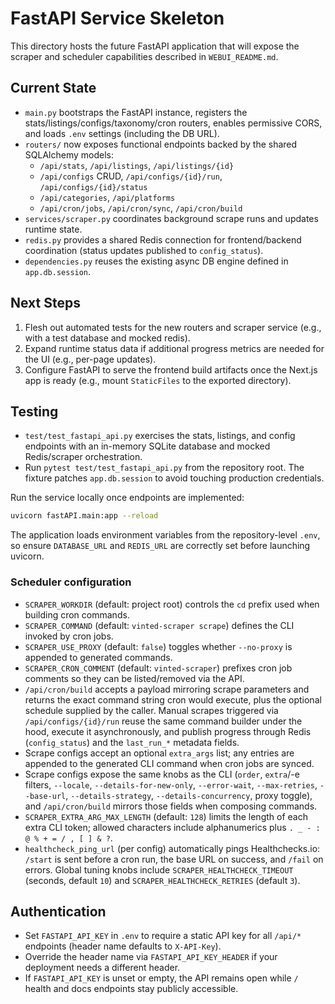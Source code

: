 # FastAPI Service Skeleton

This directory hosts the future FastAPI application that will expose the scraper and scheduler capabilities described in `WEBUI_README.md`.

## Current State
- `main.py` bootstraps the FastAPI instance, registers the stats/listings/configs/taxonomy/cron routers, enables permissive CORS, and loads `.env` settings (including the DB URL).
- `routers/` now exposes functional endpoints backed by the shared SQLAlchemy models:
  - `/api/stats`, `/api/listings`, `/api/listings/{id}`
  - `/api/configs` CRUD, `/api/configs/{id}/run`, `/api/configs/{id}/status`
  - `/api/categories`, `/api/platforms`
  - `/api/cron/jobs`, `/api/cron/sync`, `/api/cron/build`
- `services/scraper.py` coordinates background scrape runs and updates runtime state.
- `redis.py` provides a shared Redis connection for frontend/backend coordination (status updates published to `config_status`).
- `dependencies.py` reuses the existing async DB engine defined in `app.db.session`.

## Next Steps
1. Flesh out automated tests for the new routers and scraper service (e.g., with a test database and mocked redis).
2. Expand runtime status data if additional progress metrics are needed for the UI (e.g., per-page updates).
3. Configure FastAPI to serve the frontend build artifacts once the Next.js app is ready (e.g., mount `StaticFiles` to the exported directory).

## Testing
- `test/test_fastapi_api.py` exercises the stats, listings, and config endpoints with an in-memory SQLite database and mocked Redis/scraper orchestration.
- Run `pytest test/test_fastapi_api.py` from the repository root. The fixture patches `app.db.session` to avoid touching production credentials.

Run the service locally once endpoints are implemented:

```bash
uvicorn fastAPI.main:app --reload
```

The application loads environment variables from the repository-level `.env`, so ensure `DATABASE_URL` and `REDIS_URL` are correctly set before launching uvicorn.

### Scheduler configuration
- `SCRAPER_WORKDIR` (default: project root) controls the `cd` prefix used when building cron commands.
- `SCRAPER_COMMAND` (default: `vinted-scraper scrape`) defines the CLI invoked by cron jobs.
- `SCRAPER_USE_PROXY` (default: `false`) toggles whether `--no-proxy` is appended to generated commands.
- `SCRAPER_CRON_COMMENT` (default: `vinted-scraper`) prefixes cron job comments so they can be listed/removed via the API.
- `/api/cron/build` accepts a payload mirroring scrape parameters and returns the exact command string cron would execute, plus the optional schedule supplied by the caller. Manual scrapes triggered via `/api/configs/{id}/run` reuse the same command builder under the hood, execute it asynchronously, and publish progress through Redis (`config_status`) and the `last_run_*` metadata fields.
- Scrape configs accept an optional `extra_args` list; any entries are appended to the generated CLI command when cron jobs are synced.
- Scrape configs expose the same knobs as the CLI (`order`, `extra`/-e filters, `--locale`, `--details-for-new-only`, `--error-wait`, `--max-retries`, `--base-url`, `--details-strategy`, `--details-concurrency`, proxy toggle), and `/api/cron/build` mirrors those fields when composing commands.
- `SCRAPER_EXTRA_ARG_MAX_LENGTH` (default: `128`) limits the length of each extra CLI token; allowed characters include alphanumerics plus `. _ - : @ % + = / , [ ] & ?`.
- `healthcheck_ping_url` (per config) automatically pings Healthchecks.io: `/start` is sent before a cron run, the base URL on success, and `/fail` on errors. Global tuning knobs include `SCRAPER_HEALTHCHECK_TIMEOUT` (seconds, default `10`) and `SCRAPER_HEALTHCHECK_RETRIES` (default `3`).

## Authentication
- Set `FASTAPI_API_KEY` in `.env` to require a static API key for all `/api/*` endpoints (header name defaults to `X-API-Key`).
- Override the header name via `FASTAPI_API_KEY_HEADER` if your deployment needs a different header.
- If `FASTAPI_API_KEY` is unset or empty, the API remains open while `/` health and docs endpoints stay publicly accessible.
